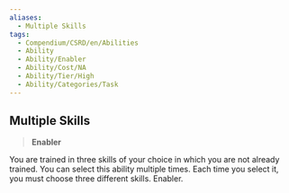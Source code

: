 ```yaml
---
aliases:
  - Multiple Skills
tags:
  - Compendium/CSRD/en/Abilities
  - Ability
  - Ability/Enabler
  - Ability/Cost/NA
  - Ability/Tier/High
  - Ability/Categories/Task
---
```

  
    
## Multiple Skills    
>**Enabler**  
    
You are trained in three skills of your choice in which you are not already trained. You can select this ability multiple times. Each time you select it, you must choose three different skills. Enabler.